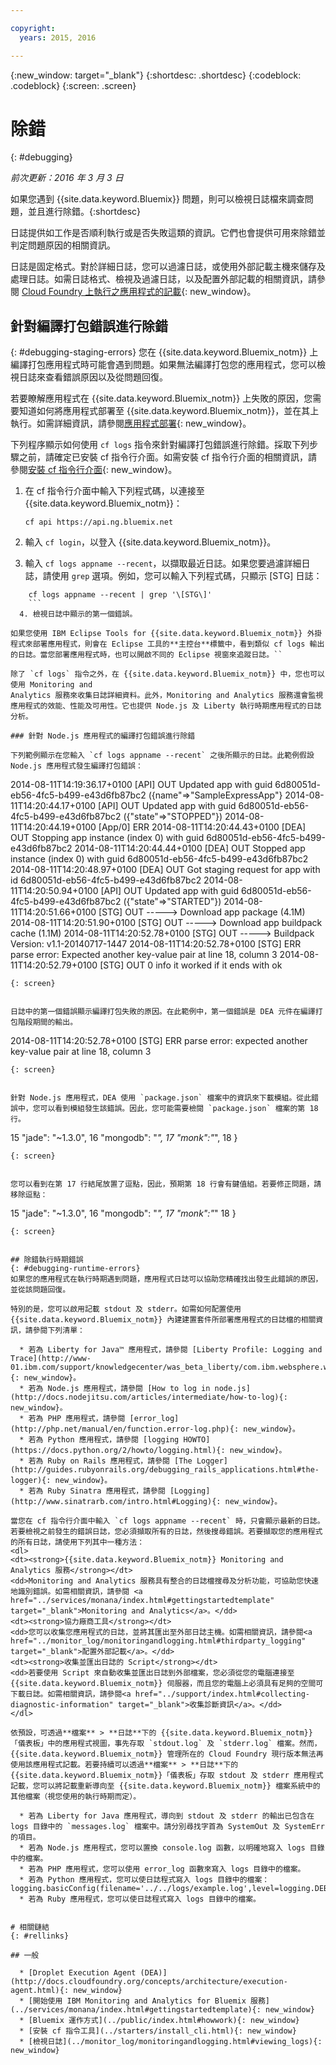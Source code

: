 ```yaml
---

copyright:
  years: 2015, 2016

---
```



{:new_window: target="_blank"}
{:shortdesc: .shortdesc}
{:codeblock: .codeblock}
{:screen: .screen}


# 除錯
{: #debugging}

*前次更新：2016 年 3 月 3 日*

如果您遇到 {{site.data.keyword.Bluemix}} 問題，則可以檢視日誌檔來調查問題，並且進行除錯。{:shortdesc}

日誌提供如工作是否順利執行或是否失敗這類的資訊。它們也會提供可用來除錯並判定問題原因的相關資訊。

日誌是固定格式。對於詳細日誌，您可以過濾日誌，或使用外部記載主機來儲存及處理日誌。如需日誌格式、檢視及過濾日誌，以及配置外部記載的相關資訊，請參閱 [Cloud Foundry 上執行之應用程式的記載](../monitor_log/monitoringandlogging.html#logging_for_bluemix_apps){: new_window}。


## 針對編譯打包錯誤進行除錯
{: #debugging-staging-errors}
您在 {{site.data.keyword.Bluemix_notm}} 上編譯打包應用程式時可能會遇到問題。如果無法編譯打包您的應用程式，您可以檢視日誌來查看錯誤原因以及從問題回復。

若要瞭解應用程式在 {{site.data.keyword.Bluemix_notm}} 上失敗的原因，您需要知道如何將應用程式部署至 {{site.data.keyword.Bluemix_notm}}，並在其上執行。如需詳細資訊，請參閱[應用程式部署](../manageapps/depapps.html#appdeploy){: new_window}。

下列程序顯示如何使用 `cf logs` 指令來針對編譯打包錯誤進行除錯。採取下列步驟之前，請確定已安裝 cf 指令行介面。如需安裝 cf 指令行介面的相關資訊，請參閱[安裝 cf 指令行介面](../starters/install_cli.html){: new_window}。

  1. 在 cf 指令行介面中輸入下列程式碼，以連接至 {{site.data.keyword.Bluemix_notm}}：
     ```
	 cf api https://api.ng.bluemix.net
	 ```
	 
  2. 輸入 `cf login`，以登入 {{site.data.keyword.Bluemix_notm}}。
  
  3. 輸入 `cf logs appname --recent`，以擷取最近日誌。如果您要過濾詳細日誌，請使用 `grep` 選項。例如，您可以輸入下列程式碼，只顯示 [STG] 日誌：
```
	cf logs appname --recent | grep '\[STG\]'
	```
  4. 檢視日誌中顯示的第一個錯誤。
  
如果您使用 IBM Eclipse Tools for {{site.data.keyword.Bluemix_notm}} 外掛程式來部署應用程式，則會在 Eclipse 工具的**主控台**標籤中，看到類似 cf logs 輸出的日誌。當您部署應用程式時，也可以開啟不同的 Eclipse 視窗來追蹤日誌。``

除了 `cf logs` 指令之外，在 {{site.data.keyword.Bluemix_notm}} 中，您也可以使用 Monitoring and
Analytics 服務來收集日誌詳細資料。此外，Monitoring and Analytics 服務還會監視應用程式的效能、性能及可用性。它也提供 Node.js 及 Liberty 執行時期應用程式的日誌分析。  

### 針對 Node.js 應用程式的編譯打包錯誤進行除錯

下列範例顯示在您輸入 `cf logs appname --recent` 之後所顯示的日誌。此範例假設 Node.js 應用程式發生編譯打包錯誤：
```
2014-08-11T14:19:36.17+0100 [API]     OUT Updated app with guid 6d80051d-eb56-4fc5-b499-e43d6fb87bc2 ({name"=>"SampleExpressApp"}
2014-08-11T14:20:44.17+0100 [API]     OUT Updated app with guid 6d80051d-eb56-4fc5-b499-e43d6fb87bc2 ({"state"=>"STOPPED"})
2014-08-11T14:20:44.19+0100 [App/0]   ERR
2014-08-11T14:20:44.43+0100 [DEA]     OUT Stopping app instance (index 0) with guid 6d80051d-eb56-4fc5-b499-e43d6fb87bc2
2014-08-11T14:20:44.44+0100 [DEA]     OUT Stopped app instance (index 0) with guid 6d80051d-eb56-4fc5-b499-e43d6fb87bc2
2014-08-11T14:20:48.97+0100 [DEA]     OUT Got staging request for app with id 6d80051d-eb56-4fc5-b499-e43d6fb87bc2
2014-08-11T14:20:50.94+0100 [API]     OUT Updated app with guid 6d80051d-eb56-4fc5-b499-e43d6fb87bc2 ({"state"=>"STARTED"})
2014-08-11T14:20:51.66+0100 [STG]     OUT -----> Download app package (4.1M)
2014-08-11T14:20:51.90+0100 [STG]     OUT -----> Download app buildpack cache (1.1M)
2014-08-11T14:20:52.78+0100 [STG]     OUT -----> Buildpack Version: v1.1-20140717-1447
2014-08-11T14:20:52.78+0100 [STG]     ERR parse error: Expected another key-value pair at line 18, column 3
2014-08-11T14:20:52.79+0100 [STG]     OUT 0 info it worked if it ends with ok
```
{: screen}


日誌中的第一個錯誤顯示編譯打包失敗的原因。在此範例中，第一個錯誤是 DEA 元件在編譯打包階段期間的輸出。
```
2014-08-11T14:20:52.78+0100 [STG]   ERR parse error: expected another key-value pair at line 18, column 3
```
{: screen}


針對 Node.js 應用程式，DEA 使用 `package.json` 檔案中的資訊來下載模組。從此錯誤中，您可以看到模組發生該錯誤。因此，您可能需要檢閱 `package.json` 檔案的第 18 行。 

```
15   "jade": "~1.3.0",
16   "mongodb": "*",
17   "monk":"*",
18   }
```
{: screen}


您可以看到在第 17 行結尾放置了逗點，因此，預期第 18 行會有鍵值組。若要修正問題，請移除逗點：

```
15   "jade": "~1.3.0",
16   "mongodb": "*",
17   "monk":"*"
18   }
```
{: screen}


## 除錯執行時期錯誤
{: #debugging-runtime-errors}
如果您的應用程式在執行時期遇到問題，應用程式日誌可以協助您精確找出發生此錯誤的原因，並從該問題回復。 

特別的是，您可以啟用記載 stdout 及 stderr。如需如何配置使用 {{site.data.keyword.Bluemix_notm}} 內建建置套件所部署應用程式的日誌檔的相關資訊，請參閱下列清單：

  * 若為 Liberty for Java™ 應用程式，請參閱 [Liberty Profile: Logging and Trace](http://www-01.ibm.com/support/knowledgecenter/was_beta_liberty/com.ibm.websphere.wlp.nd.multiplatform.doc/ae/rwlp_logging.html){: new_window}。
  * 若為 Node.js 應用程式，請參閱 [How to log in node.js](http://docs.nodejitsu.com/articles/intermediate/how-to-log){: new_window}。 
  * 若為 PHP 應用程式，請參閱 [error_log](http://php.net/manual/en/function.error-log.php){: new_window}。
  * 若為 Python 應用程式，請參閱 [logging HOWTO](https://docs.python.org/2/howto/logging.html){: new_window}。
  * 若為 Ruby on Rails 應用程式，請參閱 [The Logger](http://guides.rubyonrails.org/debugging_rails_applications.html#the-logger){: new_window}。
  * 若為 Ruby Sinatra 應用程式，請參閱 [Logging](http://www.sinatrarb.com/intro.html#Logging){: new_window}。
  
當您在 cf 指令行介面中輸入 `cf logs appname --recent` 時，只會顯示最新的日誌。若要檢視之前發生的錯誤日誌，您必須擷取所有的日誌，然後搜尋錯誤。若要擷取您的應用程式的所有日誌，請使用下列其中一種方法：
<dl> 
<dt><strong>{{site.data.keyword.Bluemix_notm}} Monitoring and Analytics 服務</strong></dt> 
<dd>Monitoring and Analytics 服務具有整合的日誌檔搜尋及分析功能，可協助您快速地識別錯誤。如需相關資訊，請參閱 <a href="../services/monana/index.html#gettingstartedtemplate" target="_blank">Monitoring and Analytics</a>。</dd> 
<dt><strong>協力廠商工具</strong></dt> 
<dd>您可以收集您應用程式的日誌，並將其匯出至外部日誌主機。如需相關資訊，請參閱<a href="../monitor_log/monitoringandlogging.html#thirdparty_logging" target="_blank">配置外部記載</a>。</dd> 
<dt><strong>收集並匯出日誌的 Script</strong></dt> 
<dd>若要使用 Script 來自動收集並匯出日誌到外部檔案，您必須從您的電腦連接至 {{site.data.keyword.Bluemix_notm}} 伺服器，而且您的電腦上必須具有足夠的空間可下載日誌。如需相關資訊，請參閱<a href="../support/index.html#collecting-diagnostic-information" target="_blank">收集診斷資訊</a>。</dd>
</dl>

依預設，可透過**檔案** > **日誌**下的 {{site.data.keyword.Bluemix_notm}}「儀表板」中的應用程式視圖，事先存取 `stdout.log` 及 `stderr.log` 檔案。然而，{{site.data.keyword.Bluemix_notm}} 管理所在的 Cloud Foundry 現行版本無法再使用該應用程式記載。若要持續可以透過**檔案** > **日誌**下的 {{site.data.keyword.Bluemix_notm}}「儀表板」存取 stdout 及 stderr 應用程式記載，您可以將記載重新導向至 {{site.data.keyword.Bluemix_notm}} 檔案系統中的其他檔案（視您使用的執行時期而定）。 

  * 若為 Liberty for Java 應用程式，導向到 stdout 及 stderr 的輸出已包含在 logs 目錄中的 `messages.log` 檔案中。請分別尋找字首為 SystemOut 及 SystemErr 的項目。
  * 若為 Node.js 應用程式，您可以置換 console.log 函數，以明確地寫入 logs 目錄中的檔案。
  * 若為 PHP 應用程式，您可以使用 error_log 函數來寫入 logs 目錄中的檔案。
  * 若為 Python 應用程式，您可以使日誌程式寫入 logs 目錄中的檔案：logging.basicConfig(filename='../../logs/example.log',level=logging.DEBUG)
  * 若為 Ruby 應用程式，您可以使日誌程式寫入 logs 目錄中的檔案。
 

# 相關鏈結
{: #rellinks}

## 一般

  * [Droplet Execution Agent (DEA)](http://docs.cloudfoundry.org/concepts/architecture/execution-agent.html){: new_window}
  * [開始使用 IBM Monitoring and Analytics for Bluemix 服務](../services/monana/index.html#gettingstartedtemplate){: new_window}
  * [Bluemix 運作方式](../public/index.html#howwork){: new_window}
  * [安裝 cf 指令工具](../starters/install_cli.html){: new_window}
  * [檢視日誌](../monitor_log/monitoringandlogging.html#viewing_logs){: new_window}
  
  
 














